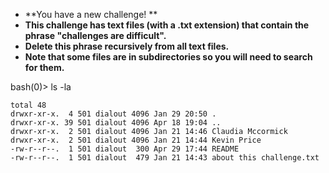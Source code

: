 
+ **You have a new challenge! **
+ **This challenge has text files (with a .txt extension) that contain the phrase "challenges are difficult".** 
+ **Delete this phrase recursively from all text files.**
+ **Note that some files are in subdirectories so you will need to search for them.**

bash(0)> ls -la
```
total 48
drwxr-xr-x.  4 501 dialout 4096 Jan 29 20:50 .
drwxr-xr-x. 39 501 dialout 4096 Apr 18 19:04 ..
drwxr-xr-x.  2 501 dialout 4096 Jan 21 14:46 Claudia Mccormick
drwxr-xr-x.  2 501 dialout 4096 Jan 21 14:44 Kevin Price
-rw-r--r--.  1 501 dialout  300 Apr 29 17:44 README
-rw-r--r--.  1 501 dialout  479 Jan 21 14:43 about this challenge.txt
```
